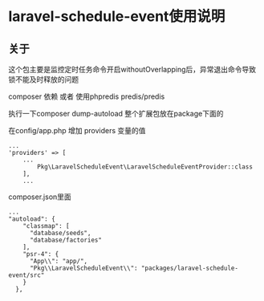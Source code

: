 # laravel-schedule-event使用说明
## 关于
这个包主要是监控定时任务命令开启withoutOverlapping后，异常退出命令导致锁不能及时释放的问题

composer 依赖 或者 使用phpredis
predis/predis

执行一下composer dump-autoload 整个扩展包放在package下面的


在config/app.php
增加 providers 变量的值
```
...
'providers' => [
    ...  
        Pkg\LaravelScheduleEvent\LaravelScheduleEventProvider::class
    ],
    ...
```
composer.json里面
```$xslt
...
"autoload": {
    "classmap": [
      "database/seeds",
      "database/factories"
    ],
    "psr-4": {
      "App\\": "app/",
      "Pkg\\LaravelScheduleEvent\\": "packages/laravel-schedule-event/src"
    }
  },
```
